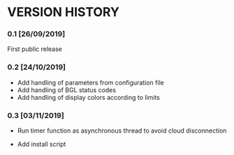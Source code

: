 # VERSION HISTORY

### 0.1 [26/09/2019]

First public release

### 0.2 [24/10/2019]

- Add handling of parameters from configuration file
- Add handling of BGL status codes
- Add handling of display colors according to limits

### 0.3 [03/11/2019]

- Run timer function as asynchronous thread to avoid cloud disconnection

- Add install script

  